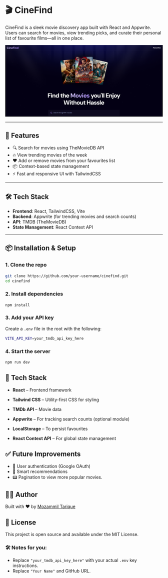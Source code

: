 # 🎬 CineFind

CineFind is a sleek movie discovery app built with React and Appwrite. Users can search for movies, view trending picks, and curate their personal list of favourite films—all in one place.

![CineFind Banner](public/Screenshot.png)

---

## 🚀 Features

- 🔍 Search for movies using TheMovieDB API
- 🔥 View trending movies of the week
- ❤️ Add or remove movies from your favourites list
- 📦 Context-based state management
- ⚡ Fast and responsive UI with TailwindCSS

---

## 🛠️ Tech Stack

- **Frontend**: React, TailwindCSS, Vite
- **Backend**: Appwrite (for trending movies and search counts)
- **API**: TMDB (TheMovieDB)
- **State Management**: React Context API

---

## 📦 Installation & Setup

### 1. Clone the repo

```bash
git clone https://github.com/your-username/cinefind.git
cd cinefind
```

### 2. Install dependencies

```bash
npm install
```

### 3. Add your API key

Create a `.env` file in the root with the following:

```bash
VITE_API_KEY=your_tmdb_api_key_here
```

### 4. Start the server

```bash
npm run dev
```

## 🧰 Tech Stack

- **React** – Frontend framework

- **Tailwind CSS** – Utility-first CSS for styling
- **TMDb API** – Movie data
- **Appwrite** – For tracking search counts (optional module)
- **LocalStorage** – To persist favourites
- **React Context API** – For global state management

## ✅ Future Improvements

- 🔐 User authentication (Google OAuth)
- 🧠 Smart recommendations
- 📟 Pagination to view more popular movies.

## 🧑‍💻 Author

Built with ❤️ by [Mozammil Tarique](https://github.com/MozammilT)

## 📄 License

This project is open source and available under the MIT License.

### 🛠 Notes for you:

- Replace `"your_tmdb_api_key_here"` with your actual `.env` key instructions.
- Replace `"Your Name"` and GitHub URL.